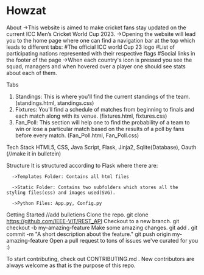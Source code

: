 # Howzat
About
   ->This website is aimed to make cricket fans stay updated on the current ICC Men’s Cricket World Cup 2023. 
   ->Opening the website will lead you to the home page where one can find a navigation bar at the top which leads to different tabs:
         #The official ICC world Cup 23 logo 
         #List of participating nations represented with their respective flags 
         #Social links in the footer of the page 
    ->When each country's icon is pressed you see the squad, managers and when hovered over a player one should see stats about each of them. 

Tabs

  1) Standings: This is where you'll find the current standings of the team. (standings.html, standings.css)
  2) Fixtures: You'll find a schedule of matches from beginning to finals and each match along with its venue. (fixtures.html, fixtures.css)
  3) Fan_Poll: This section will help one to find the probability of a team to win or lose a particular match based on the results of a poll by       fans before every match. (Fan_Poll.html, Fan_Poll.css)

Tech Stack 
HTML5, CSS, Java Script, Flask, Jinja2, Sqlite(Database), Oauth (//make it in bulletein) 

Structure 
It is structured according to Flask where there are:

      ->Templates Folder: Contains all html files
      
      ->Static Folder: Contains two subfolders which stores all the styling files(css) and images used(SVG).
      
      ->Python Files: App.py, Config.py

Getting Started //add bulletiens
  Clone the repo. git clone https://github.com/IEEE-VIT/REST_API
  Checkout to a new branch. git checkout -b my-amazing-feature
  Make some amazing changes.
  git add .
  git commit -m "A short description about the feature."
  git push origin my-amazing-feature
  Open a pull request to tons of issues we've curated for you :)

  To start contributing, check out CONTRIBUTING.md . New contributors are always welcome as that is the purpose of this repo.
  